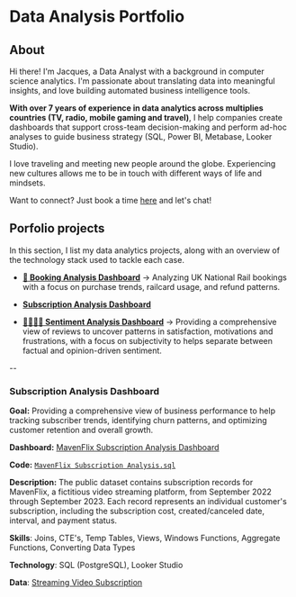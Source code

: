 # Data Analysis Portfolio

## About

Hi there! I'm Jacques, a Data Analyst with a background in computer science analytics. I'm passionate about translating data into meaningful insights, and love building automated business intelligence tools.  

**With over 7 years of experience in data analytics across multiplies countries (TV, radio, mobile gaming and travel)**, I help companies create dashboards that support cross-team decision-making and perform ad-hoc analyses to guide business strategy (SQL, Power BI, Metabase, Looker Studio).

I love traveling and meeting new people around the globe. Experiencing new cultures allows me to be in touch with different ways of life and mindsets.

Want to connect? Just book a time [here](https://calendly.com/jacqueshervochon/30min) and let's chat! 


## Porfolio projects
In this section, I list my data analytics projects, along with an overview of the technology stack used to tackle each case.

- **[🚄 Booking Analysis Dashboard](https://github.com/jacquuouille/powerbi_booking_analysis)** → Analyzing UK National Rail bookings with a focus on purchase trends, railcard usage, and refund patterns.

- **[Subscription Analysis Dashboard](https://github.com/jacquuouille/Data-Analysis-Portfolio/blob/main/README.md#subscription-analysis-dashboard)**

- **[🧑‍🧑‍🧒‍🧒 Sentiment Analysis Dashboard](https://github.com/jacquuouille/metabase_sentiment_analysis/tree/main)** → Providing a comprehensive view of reviews to uncover patterns in satisfaction, motivations and frustrations, with a focus on subjectivity to helps separate between factual and opinion-driven sentiment.

--

### **Subscription Analysis Dashboard**
**Goal:** Providing a comprehensive view of business performance to help tracking subscriber trends, identifying churn patterns, and optimizing customer retention and overall growth.

**Dashboard:** [MavenFlix Subscription Analysis Dashboard](https://lookerstudio.google.com/reporting/88314616-5a91-46d5-b720-d92d717b3196/page/p_jiovlfg6od)

**Code:** [`MavenFlix Subscription Analysis.sql`](https://github.com/jacquuouille/Data-Analysis-Code/blob/main/subscription_analysis.sql)

**Description:** The public dataset contains subscription records for MavenFlix, a fictitious video streaming platform, from September 2022 through September 2023. Each record represents an individual customer's subscription, including the subscription cost, created/canceled date, interval, and payment status.

**Skills**: Joins, CTE's, Temp Tables, Views, Windows Functions, Aggregate Functions, Converting Data Types

**Technology**: SQL (PostgreSQL), Looker Studio

**Data**: [Streaming Video Subscription](https://mavenanalytics.io/data-playground?order=date_added%2Cdesc&page=5&pageSize=5) 
